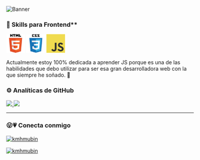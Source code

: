 ![Banner](https://www.canva.com/design/DAGUJOgfp7s/X-8VJEkxtoH0wRW5DJE7CA/view)

### 🚀 Skills para Frontend**

<code><img height="50" src="https://raw.githubusercontent.com/github/explore/80688e429a7d4ef2fca1e82350fe8e3517d3494d/topics/html/html.png"></code>
<code><img height="50" src="https://raw.githubusercontent.com/github/explore/80688e429a7d4ef2fca1e82350fe8e3517d3494d/topics/css/css.png"></code>
<code><img height="50" src="https://raw.githubusercontent.com/github/explore/80688e429a7d4ef2fca1e82350fe8e3517d3494d/topics/javascript/javascript.png"></code>

Actualmente estoy 100% dedicada a aprender JS porque es una de las habilidades que debo utilizar para ser esa gran desarrolladora web con la que siempre he soñado. 💖

### ⚙️ Analíticas de GitHub
<p align="">
<a href="https://github.com/AVS1508">
  <img height="180em" src="https://github-readme-stats-eight-theta.vercel.app/api?username=iamanyyeei&show_icons=true&theme=algolia&include_all_commits=true&count_private=true"/>
  <img height="180em" src="https://github-readme-stats-eight-theta.vercel.app/api/top-langs/?username=iamanyyeei&layout=compact&langs_count=8&theme=algolia"/>
</a>
</p>
<hr />

### 😜💗 Conecta conmigo

<a href="https://linkedin.com/in/omanaany" target="blank"><img align="center" src="https://github.com/iamanyyeei/iamanyyeei/blob/master/assets/linkedin.svg" alt="kmhmubin" height="30" width="30" /></a>

<a href="https://instagram.com/anyyeei" target="blank"><img align="center" src="https://github.com/iamanyyeei/iamanyyeei/blob/master/assets/instagram.svg" alt="kmhmubin" height="30" width="30" /></a>
